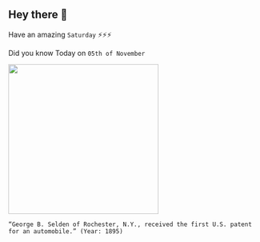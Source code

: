 ## Hey there 👋
Have an amazing `Saturday` ⚡⚡⚡

Did you know Today on `05th of November`
 
 [<img src="https://www.edn.com/wp-content/uploads/contenteetimes-images-ednmoments-selden-automobile-patent.jpg" width="300" />](https://www.edn.com/george-selden-granted-1st-us-patent-for-an-automobile-november-5-1895/) 
 ```
“George B. Selden of Rochester, N.Y., received the first U.S. patent for an automobile.” (Year: 1895)
```
